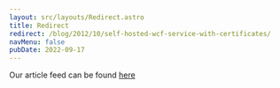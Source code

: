 ```yaml
---
layout: src/layouts/Redirect.astro
title: Redirect
redirect: /blog/2012/10/self-hosted-wcf-service-with-certificates/
navMenu: false
pubDate: 2022-09-17
---
```

<div>
Our article feed can be found <a href="/blog/2012/10/self-hosted-wcf-service-with-certificates/">here</a>
</div>

